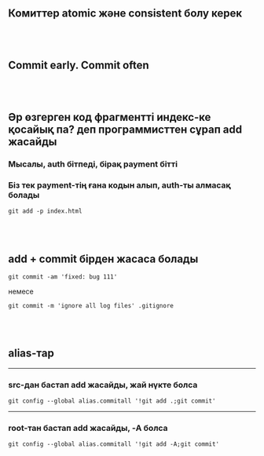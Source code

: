 <br/>

## Комиттер atomic және consistent болу керек

<br/>
<br/>

## Commit early. Commit often

<br/>
<br/>

## Әр өзгерген код фрагментті индекс-ке қосайық па? деп программисттен сұрап add жасайды

### Мысалы, auth бітпеді, бірақ payment бітті
### Біз тек payment-тің ғана кодын алып, auth-ты алмасақ болады

```git
git add -p index.html
```

<br/>
<br/>

## add + commit бірден жасаса болады
```git
git commit -am 'fixed: bug 111'
```
немесе
```git
git commit -m 'ignore all log files' .gitignore
```

<br/>
<br/>

## alias-тар
---
### src-дан бастап add жасайды, жай нүкте болса
```git
git config --global alias.commitall '!git add .;git commit'
```
---
### root-тан бастап add жасайды, -A болса
```git
git config --global alias.commitall '!git add -A;git commit'
```
